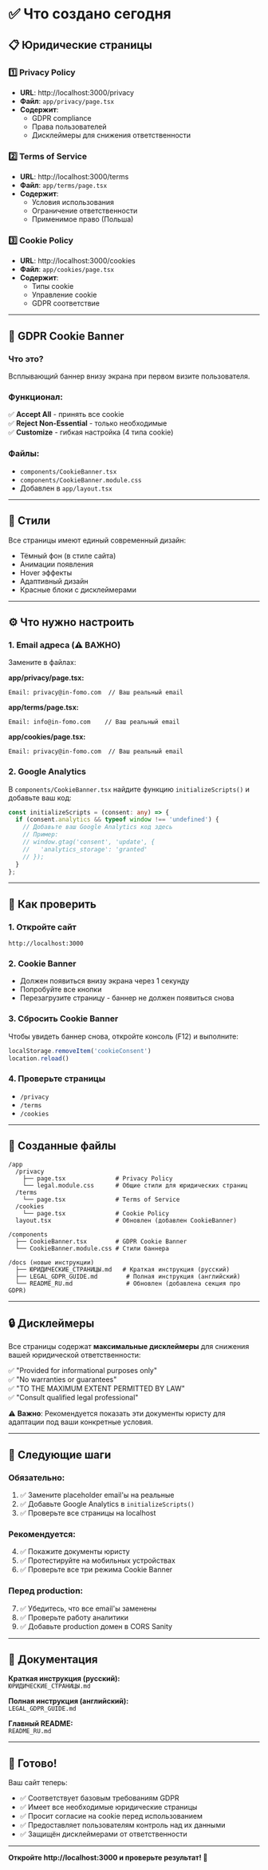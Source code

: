 # ✅ Что создано сегодня

## 📋 Юридические страницы

### 1️⃣ Privacy Policy
- **URL**: http://localhost:3000/privacy
- **Файл**: `app/privacy/page.tsx`
- **Содержит**: 
  - GDPR compliance
  - Права пользователей
  - Дисклеймеры для снижения ответственности

### 2️⃣ Terms of Service
- **URL**: http://localhost:3000/terms
- **Файл**: `app/terms/page.tsx`
- **Содержит**:
  - Условия использования
  - Ограничение ответственности
  - Применимое право (Польша)

### 3️⃣ Cookie Policy
- **URL**: http://localhost:3000/cookies
- **Файл**: `app/cookies/page.tsx`
- **Содержит**:
  - Типы cookie
  - Управление cookie
  - GDPR соответствие

---

## 🍪 GDPR Cookie Banner

### Что это?
Всплывающий баннер внизу экрана при первом визите пользователя.

### Функционал:
✅ **Accept All** - принять все cookie  
✅ **Reject Non-Essential** - только необходимые  
✅ **Customize** - гибкая настройка (4 типа cookie)

### Файлы:
- `components/CookieBanner.tsx`
- `components/CookieBanner.module.css`
- Добавлен в `app/layout.tsx`

---

## 🎨 Стили

Все страницы имеют единый современный дизайн:
- Тёмный фон (в стиле сайта)
- Анимации появления
- Hover эффекты
- Адаптивный дизайн
- Красные блоки с дисклеймерами

---

## ⚙️ Что нужно настроить

### 1. Email адреса (⚠️ ВАЖНО)

Замените в файлах:

**app/privacy/page.tsx:**
```tsx
Email: privacy@in-fomo.com  // Ваш реальный email
```

**app/terms/page.tsx:**
```tsx
Email: info@in-fomo.com    // Ваш реальный email
```

**app/cookies/page.tsx:**
```tsx
Email: privacy@in-fomo.com  // Ваш реальный email
```

### 2. Google Analytics

В `components/CookieBanner.tsx` найдите функцию `initializeScripts()` и добавьте ваш код:

```typescript
const initializeScripts = (consent: any) => {
  if (consent.analytics && typeof window !== 'undefined') {
    // Добавьте ваш Google Analytics код здесь
    // Пример:
    // window.gtag('consent', 'update', {
    //   'analytics_storage': 'granted'
    // });
  }
};
```

---

## 🧪 Как проверить

### 1. Откройте сайт
```
http://localhost:3000
```

### 2. Cookie Banner
- Должен появиться внизу экрана через 1 секунду
- Попробуйте все кнопки
- Перезагрузите страницу - баннер не должен появиться снова

### 3. Сбросить Cookie Banner
Чтобы увидеть баннер снова, откройте консоль (F12) и выполните:
```javascript
localStorage.removeItem('cookieConsent')
location.reload()
```

### 4. Проверьте страницы
- `/privacy`
- `/terms`
- `/cookies`

---

## 📁 Созданные файлы

```
/app
  /privacy
    ├── page.tsx              # Privacy Policy
    └── legal.module.css      # Общие стили для юридических страниц
  /terms
    └── page.tsx              # Terms of Service
  /cookies
    └── page.tsx              # Cookie Policy
  layout.tsx                  # Обновлен (добавлен CookieBanner)

/components
  ├── CookieBanner.tsx        # GDPR Cookie Banner
  └── CookieBanner.module.css # Стили баннера

/docs (новые инструкции)
  ├── ЮРИДИЧЕСКИЕ_СТРАНИЦЫ.md   # Краткая инструкция (русский)
  ├── LEGAL_GDPR_GUIDE.md        # Полная инструкция (английский)
  └── README_RU.md               # Обновлен (добавлена секция про GDPR)
```

---

## 🔒 Дисклеймеры

Все страницы содержат **максимальные дисклеймеры** для снижения вашей юридической ответственности:

✅ "Provided for informational purposes only"  
✅ "No warranties or guarantees"  
✅ "TO THE MAXIMUM EXTENT PERMITTED BY LAW"  
✅ "Consult qualified legal professional"

⚠️ **Важно**: Рекомендуется показать эти документы юристу для адаптации под ваши конкретные условия.

---

## 🚀 Следующие шаги

### Обязательно:
1. ✅ Замените placeholder email'ы на реальные
2. ✅ Добавьте Google Analytics в `initializeScripts()`
3. ✅ Проверьте все страницы на localhost

### Рекомендуется:
4. ✅ Покажите документы юристу
5. ✅ Протестируйте на мобильных устройствах
6. ✅ Проверьте все три режима Cookie Banner

### Перед production:
7. ✅ Убедитесь, что все email'ы заменены
8. ✅ Проверьте работу аналитики
9. ✅ Добавьте production домен в CORS Sanity

---

## 📖 Документация

**Краткая инструкция (русский):**  
`ЮРИДИЧЕСКИЕ_СТРАНИЦЫ.md`

**Полная инструкция (английский):**  
`LEGAL_GDPR_GUIDE.md`

**Главный README:**  
`README_RU.md`

---

## 🎉 Готово!

Ваш сайт теперь:
- ✅ Соответствует базовым требованиям GDPR
- ✅ Имеет все необходимые юридические страницы
- ✅ Просит согласие на cookie перед использованием
- ✅ Предоставляет пользователям контроль над их данными
- ✅ Защищён дисклеймерами от ответственности

---

**Откройте http://localhost:3000 и проверьте результат! 🚀**

